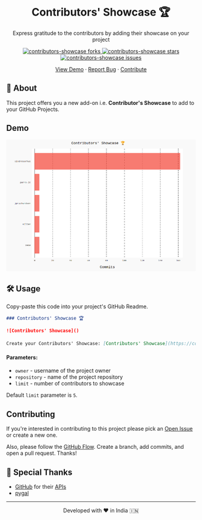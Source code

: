 <h1 align="center">
    Contributors' Showcase 🏆
</h1>
<p align="center">
  Express gratitude to the contributors by adding their showcase on your project
</p>
<p align="center">
  <a href="https://github.com/wweverma1/contributors-showcase/fork" target="blank">
    <img src="https://img.shields.io/github/forks/wweverma1/contributors-showcase?style=flat-square" alt="contributors-showcase forks"/>
  </a>
  <a href="https://github.com/wweverma1/contributors-showcase/stargazers" target="blank">
    <img src="https://img.shields.io/github/stars/wweverma1/contributors-showcase?style=flat-square" alt="contributors-showcase stars"/>
  </a>
  <a href="https://github.com/wweverma1/contributors-showcase/issues" target="blank">
    <img src="https://img.shields.io/github/issues/wweverma1/contributors-showcase?style=flat-square" alt="contributors-showcase issues"/>
  </a>
</p>
<p align="center">
  <a href="#demo">View Demo</a>
  ·
  <a href="https://github.com/wweverma1/contributors-showcase/issues/new/choose">Report Bug</a>
  ·
  <a href="#contributing">Contribute</a>
</p>

## 🌟 About

This project offers you a new add-on i.e. **Contributor's Showcase** to add to your GitHub Projects.

## Demo

![Contributors' Showcase](./static/images/demo.jpg)

<!-- ## 🧐 Features -->

## 🛠️ Usage

Copy-paste this code into your project's GitHub Readme.

```md
### Contributors' Showcase 🏆

![Contributors' Showcase]()

Create your Contributors' Showcase: [Contributors' Showcase](https://contributors-showcase.onrender.com/showcase?owner=wweverma1&repository=contributors-showcase&limit=5)
```

#### Parameters:

- `owner` - username of the project owner
- `repository` - name of the project repository
- `limit` - number of contributors to showcase

Default `limit` parameter is `5`.

## Contributing

If you're interested in contributing to this project please pick an [Open Issue](https://github.com/wweverma1/contributors-showcase/issues?q=is%3Aopen+is%3Aissue) or create a new one.

Also, please follow the [GitHub Flow](https://guides.github.com/introduction/flow). Create a branch, add commits, and open a pull request.
Thanks!

## 🙏 Special Thanks

- [GitHub](https://github.com/) for their [APIs](https://docs.github.com/en/rest)
- [pygal](https://www.pygal.org/en/stable/index.html)

<hr>
<p align="center">
Developed with ❤️ in India 🇮🇳 
</p>

